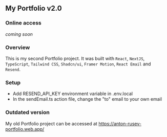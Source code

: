 ## My Portfolio v2.0
### Online access
*coming soon*
### Overview
This is my second Portfolio project. It was built with `React`, `NextJS`, `TypeScript`, `Tailwind CSS`, `Shadcn/ui`, `Framer Motion`, `React Email` and `Resend`.

### Setup
+ Add RESEND_API_KEY environment variable in .env.local
+ In the sendEmail.ts action file, change the "to" email to your own email

### Outdated version
My old Portfolio project can be accessed at https://anton-rusev-portfolio.web.app/